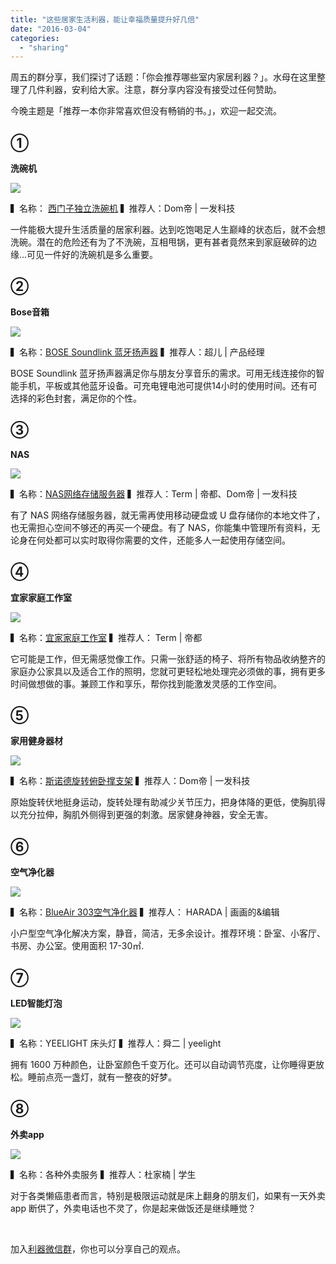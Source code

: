 ```yaml
---
title: "这些居家生活利器，能让幸福质量提升好几倍"
date: "2016-03-04"
categories: 
  - "sharing"
---
```


周五的群分享，我们探讨了话题：「你会推荐哪些室内家居利器？」。水母在这里整理了几件利器，安利给大家。注意，群分享内容没有接受过任何赞助。

今晚主题是「推荐一本你非常喜欢但没有畅销的书。」，欢迎一起交流。

## ➀

**洗碗机**

![](/images/436x245_MCMI016795_S5M09S325003_bgr_stone.png)

▍名称： [西门子独立洗碗机](https://item.jd.com/1777021.html) ▍推荐人：Dom帝 | 一发科技

一件能极大提升生活质量的居家利器。达到吃饱喝足人生巅峰的状态后，就不会想洗碗。潜在的危险还有为了不洗碗，互相甩锅，更有甚者竟然来到家庭破碎的边缘...可见一件好的洗碗机是多么重要。

## ➁

**Bose音箱**

![](/images/IMG_9695_OVR1-500x281.png)

▍名称：[BOSE Soundlink 蓝牙扬声器](https://www.bose.cn/product.aspx?cid=870#870) ▍推荐人：超儿 | 产品经理

BOSE Soundlink 蓝牙扬声器满足你与朋友分享音乐的需求。可用无线连接你的智能手机，平板或其他蓝牙设备。可充电锂电池可提供14小时的使用时间。还有可选择的彩色封套，满足你的个性。

## ➂

**NAS**

![](/images/31tNVcKQ3GL._SS498_-333x333.jpg)

▍名称：[NAS网络存储服务器](https://item.jd.com/1248708.html) ▍推荐人：Term | 帝都、Dom帝 | 一发科技

有了 NAS 网络存储服务器，就无需再使用移动硬盘或 U 盘存储你的本地文件了，也无需担心空间不够还的再买一个硬盘。有了 NAS，你能集中管理所有资料，无论身在何处都可以实时取得你需要的文件，还能多人一起使用存储空间。

## ➃

**宜家家庭工作室**

![](/images/捕获-2-438x333.png)

▍名称：[宜家家庭工作室](https://www.ikea.com/cn/zh/catalog/categories/departments/workspaces/) ▍推荐人： Term | 帝都

它可能是工作，但无需感觉像工作。只需一张舒适的椅子、将所有物品收纳整齐的家庭办公家具以及适合工作的照明，您就可更轻松地处理完必须做的事，拥有更多时间做想做的事。兼顾工作和享乐，帮你找到能激发灵感的工作空间。

## ➄

**家用健身器材**

![](/images/捕获-3-500x322.png)

▍名称：[斯诺德旋转俯卧撑支架](https://item.jd.com/1709144867.html) ▍推荐人：Dom帝 | 一发科技

原始旋转伏地挺身运动，旋转处理有助减少关节压力，把身体降的更低，使胸肌得以充分拉伸，胸肌外侧得到更强的刺激。居家健身神器，安全无害。

## ➅

**空气净化器**

![](/images/blueair-603-l-333x333.jpg)

▍名称：[BlueAir 303空气净化器](https://item.jd.com/853085.html) ▍推荐人： HARADA | 画画的&编辑

小户型空气净化解决方案，静音，简洁，无多余设计。推荐环境：卧室、小客厅、书房、办公室。使用面积 17-30㎡.

## ➆

**LED智能灯泡**

![](/images/yeelight-bedside-lamp-472x333.jpg)

▍名称：YEELIGHT 床头灯 ▍推荐人：舜二 | yeelight

拥有 1600 万种颜色，让卧室颜色千变万化。还可以自动调节亮度，让你睡得更放松。睡前点亮一盏灯，就有一整夜的好梦。

## ➇

**外卖app**

![](/images/9b8363e5-236x333.jpg)

▍名称：各种外卖服务 ▍推荐人：杜家楠 | 学生

对于各类懒癌患者而言，特别是极限运动就是床上翻身的朋友们，如果有一天外卖 app 断供了，外卖电话也不灵了，你是起来做饭还是继续睡觉？

 

加入[利器微信群](https://liqi.io/groupchat/)，你也可以分享自己的观点。
